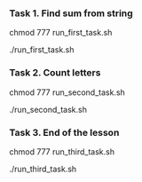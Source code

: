 ### Task 1. Find sum from string

<p> chmod 777 run_first_task.sh </p>
<p> ./run_first_task.sh </p>

### Task 2. Count letters

<p> chmod 777 run_second_task.sh </p>
<p> ./run_second_task.sh </p>


### Task 3. End of the lesson

<p> chmod 777 run_third_task.sh </p>
<p> ./run_third_task.sh </p>